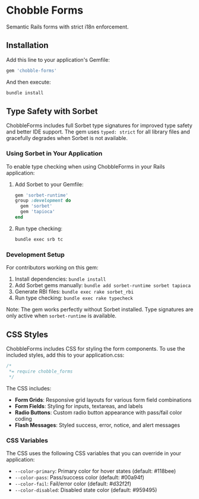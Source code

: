 # Chobble Forms

Semantic Rails forms with strict i18n enforcement.

## Installation

Add this line to your application's Gemfile:

```ruby
gem 'chobble-forms'
```

And then execute:

```bash
bundle install
```

## Type Safety with Sorbet

ChobbleForms includes full Sorbet type signatures for improved type safety and better IDE support. The gem uses `typed: strict` for all library files and gracefully degrades when Sorbet is not available.

### Using Sorbet in Your Application

To enable type checking when using ChobbleForms in your Rails application:

1. Add Sorbet to your Gemfile:
   ```ruby
   gem 'sorbet-runtime'
   group :development do
     gem 'sorbet'
     gem 'tapioca'
   end
   ```

2. Run type checking:
   ```bash
   bundle exec srb tc
   ```

### Development Setup

For contributors working on this gem:

1. Install dependencies: `bundle install`
2. Add Sorbet gems manually: `bundle add sorbet-runtime sorbet tapioca`
3. Generate RBI files: `bundle exec rake sorbet_rbi`
4. Run type checking: `bundle exec rake typecheck`

Note: The gem works perfectly without Sorbet installed. Type signatures are only active when `sorbet-runtime` is available.

## CSS Styles

ChobbleForms includes CSS for styling the form components. To use the included styles, add this to your application.css:

```css
/*
 *= require chobble_forms
 */
```

The CSS includes:

- **Form Grids**: Responsive grid layouts for various form field combinations
- **Form Fields**: Styling for inputs, textareas, and labels
- **Radio Buttons**: Custom radio button appearance with pass/fail color coding
- **Flash Messages**: Styled success, error, notice, and alert messages

### CSS Variables

The CSS uses the following CSS variables that you can override in your application:

- `--color-primary`: Primary color for hover states (default: #118bee)
- `--color-pass`: Pass/success color (default: #00a94f)
- `--color-fail`: Fail/error color (default: #d32f2f)
- `--color-disabled`: Disabled state color (default: #959495)